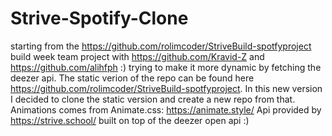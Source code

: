 # Strive-Spotify-Clone

starting from the https://github.com/rolimcoder/StriveBuild-spotfyproject build week team project with 
https://github.com/Kravid-Z and https://github.com/alihfph :) 
trying to make it more dynamic by fetching the deezer api.
The static verion of the repo can be found here https://github.com/rolimcoder/StriveBuild-spotfyproject.
In this new version I decided to clone the static version and create a new repo from that. 
Animations comes from Animate.css: https://animate.style/ 
Api provided by https://strive.school/ built on top of the deezer open api :)
